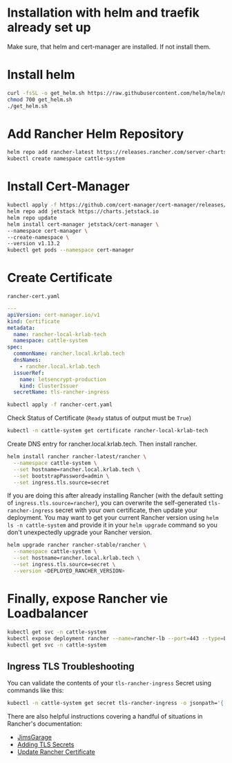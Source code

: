 # Installation with helm and traefik already set up

Make sure, that helm and cert-manager are installed. If not install them.

# Install helm

```bash
curl -fsSL -o get_helm.sh https://raw.githubusercontent.com/helm/helm/main/scripts/get-helm-3
chmod 700 get_helm.sh
./get_helm.sh
```

# Add Rancher Helm Repository

```bash
helm repo add rancher-latest https://releases.rancher.com/server-charts/latest
kubectl create namespace cattle-system
```

# Install Cert-Manager

```bash
kubectl apply -f https://github.com/cert-manager/cert-manager/releases/download/v1.13.2/cert-manager.crds.yaml
helm repo add jetstack https://charts.jetstack.io
helm repo update
helm install cert-manager jetstack/cert-manager \
--namespace cert-manager \
--create-namespace \
--version v1.13.2
kubectl get pods --namespace cert-manager
```

# Create Certificate

`rancher-cert.yaml`

```yaml
---
apiVersion: cert-manager.io/v1
kind: Certificate
metadata:
  name: rancher-local-krlab-tech
  namespace: cattle-system
spec:
  commonName: rancher.local.krlab.tech
  dnsNames:
    - rancher.local.krlab.tech
  issuerRef:
    name: letsencrypt-production
    kind: ClusterIssuer
  secretName: tls-rancher-ingress
```

```bash
kubectl apply -f rancher-cert.yaml
```

Check Status of Certificate (`Ready` status of output must be `True`)

```bash
kubectl -n cattle-system get certificate rancher-local-krlab-tech
```

Create DNS entry for rancher.local.krlab.tech. Then install rancher.

```bash
helm install rancher rancher-latest/rancher \
  --namespace cattle-system \
  --set hostname=rancher.local.krlab.tech \
  --set bootstrapPassword=admin \
  --set ingress.tls.source=secret
```

If you are doing this after already installing Rancher (with the default setting of `ingress.tls.source=rancher`),
you can overwrite the self-generated `tls-rancher-ingress` secret with your own certificate, then update your
deployment. You may want to get your current Rancher version using `helm ls -n cattle-system` and provide it
in your `helm upgrade` command so you don't unexpectedly upgrade your Rancher version.

```bash
helm upgrade rancher rancher-stable/rancher \
  --namespace cattle-system \
  --set hostname=rancher.local.krlab.tech \
  --set ingress.tls.source=secret \
  --version <DEPLOYED_RANCHER_VERSION>
```

# Finally, expose Rancher vie Loadbalancer

```bash
kubectl get svc -n cattle-system
kubectl expose deployment rancher --name=rancher-lb --port=443 --type=LoadBalancer -n cattle-system
kubectl get svc -n cattle-system
```

## Ingress TLS Troubleshooting

You can validate the contents of your `tls-rancher-ingress` Secret using commands like this:

```bash
kubectl -n cattle-system get secret tls-rancher-ingress -o jsonpath='{.data}' | jq '."tls.crt"' | tr -d '"' | base64 --decode | openssl x509 -text
```

There are also helpful instructions covering a handful of situations in Rancher's documentation:

- [JimsGarage](https://github.com/JamesTurland/JimsGarage/blob/main/Kubernetes/Rancher-Deployment/readme.md)
- [Adding TLS Secrets](https://ranchermanager.docs.rancher.com/getting-started/installation-and-upgrade/resources/add-tls-secrets)
- [Update Rancher Certificate](https://ranchermanager.docs.rancher.com/getting-started/installation-and-upgrade/resources/update-rancher-certificate)
